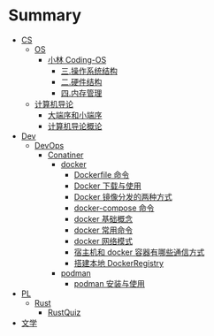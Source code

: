 # Summary

- [CS](/home/cncsmonster/blogs/cncsmonster-books/CS/readme.md)
  - [OS]()
    - [小林 Coding-OS](/home/cncsmonster/blogs/cncsmonster-books/CS/OS/%E5%B0%8F%E6%9E%97Coding-OS/readme.md)
      - [三.操作系统结构](/home/cncsmonster/blogs/cncsmonster-books/CS/OS/%E5%B0%8F%E6%9E%97Coding-OS/%E4%B8%89.%E6%93%8D%E4%BD%9C%E7%B3%BB%E7%BB%9F%E7%BB%93%E6%9E%84.md)
      - [二.硬件结构](/home/cncsmonster/blogs/cncsmonster-books/CS/OS/%E5%B0%8F%E6%9E%97Coding-OS/%E4%BA%8C.%E7%A1%AC%E4%BB%B6%E7%BB%93%E6%9E%84.md)
      - [四.内存管理](/home/cncsmonster/blogs/cncsmonster-books/CS/OS/%E5%B0%8F%E6%9E%97Coding-OS/%E5%9B%9B.%E5%86%85%E5%AD%98%E7%AE%A1%E7%90%86.md)
  - [计算机导论](/home/cncsmonster/blogs/cncsmonster-books/CS/%E8%AE%A1%E7%AE%97%E6%9C%BA%E5%AF%BC%E8%AE%BA/readme.md)
    - [大端序和小端序](/home/cncsmonster/blogs/cncsmonster-books/CS/%E8%AE%A1%E7%AE%97%E6%9C%BA%E5%AF%BC%E8%AE%BA/%E5%A4%A7%E7%AB%AF%E5%BA%8F%E5%92%8C%E5%B0%8F%E7%AB%AF%E5%BA%8F.md)
    - [计算机导论概论](/home/cncsmonster/blogs/cncsmonster-books/CS/%E8%AE%A1%E7%AE%97%E6%9C%BA%E5%AF%BC%E8%AE%BA/%E8%AE%A1%E7%AE%97%E6%9C%BA%E5%AF%BC%E8%AE%BA%E6%A6%82%E8%AE%BA.md)
- [Dev](/home/cncsmonster/blogs/cncsmonster-books/Dev/readme.md)
  - [DevOps]()
    - [Conatiner]()
      - [docker]()
        - [Dockerfile 命令](/home/cncsmonster/blogs/cncsmonster-books/Dev/DevOps/Conatiner/docker/Dockerfile%E5%91%BD%E4%BB%A4.md)
        - [Docker 下载与使用](/home/cncsmonster/blogs/cncsmonster-books/Dev/DevOps/Conatiner/docker/Docker%E4%B8%8B%E8%BD%BD%E4%B8%8E%E4%BD%BF%E7%94%A8.md)
        - [Docker 镜像分发的两种方式](/home/cncsmonster/blogs/cncsmonster-books/Dev/DevOps/Conatiner/docker/Docker%E9%95%9C%E5%83%8F%E5%88%86%E5%8F%91%E7%9A%84%E4%B8%A4%E7%A7%8D%E6%96%B9%E5%BC%8F.md)
        - [docker-compose 命令](/home/cncsmonster/blogs/cncsmonster-books/Dev/DevOps/Conatiner/docker/docker-compose%E5%91%BD%E4%BB%A4.md)
        - [docker 基础概念](/home/cncsmonster/blogs/cncsmonster-books/Dev/DevOps/Conatiner/docker/docker%E5%9F%BA%E7%A1%80%E6%A6%82%E5%BF%B5.md)
        - [docker 常用命令](/home/cncsmonster/blogs/cncsmonster-books/Dev/DevOps/Conatiner/docker/docker%E5%B8%B8%E7%94%A8%E5%91%BD%E4%BB%A4.md)
        - [docker 网络模式](/home/cncsmonster/blogs/cncsmonster-books/Dev/DevOps/Conatiner/docker/docker%E7%BD%91%E7%BB%9C%E6%A8%A1%E5%BC%8F.md)
        - [宿主机和 docker 容器有哪些通信方式](/home/cncsmonster/blogs/cncsmonster-books/Dev/DevOps/Conatiner/docker/%E5%AE%BF%E4%B8%BB%E6%9C%BA%E5%92%8Cdocker%E5%AE%B9%E5%99%A8%E6%9C%89%E5%93%AA%E4%BA%9B%E9%80%9A%E4%BF%A1%E6%96%B9%E5%BC%8F.md)
        - [搭建本地 DockerRegistry](/home/cncsmonster/blogs/cncsmonster-books/Dev/DevOps/Conatiner/docker/%E6%90%AD%E5%BB%BA%E6%9C%AC%E5%9C%B0DockerRegistry.md)
      - [podman]()
        - [podman 安装与使用](/home/cncsmonster/blogs/cncsmonster-books/Dev/DevOps/Conatiner/podman/podman%E5%AE%89%E8%A3%85%E4%B8%8E%E4%BD%BF%E7%94%A8.md)
- [PL](/home/cncsmonster/blogs/cncsmonster-books/PL/readme.md)
  - [Rust]()
    - [RustQuiz](/home/cncsmonster/blogs/cncsmonster-books/PL/Rust/RustQuiz/readme.md)
- [文学](/home/cncsmonster/blogs/cncsmonster-books/%E6%96%87%E5%AD%A6/readme.md)
